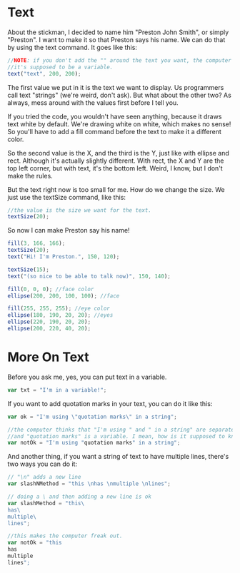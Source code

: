 # Text
About the stickman, I decided to name him "Preston John Smith", or simply "Preston".
I want to make it so that Preston says his name. We can do that by using the text
command. It goes like this:
```js
//NOTE: if you don't add the "" around the text you want, the computer will think
//it's supposed to be a variable.
text("text", 200, 200);
```
The first value we put in it is the text we want to display. Us programmers call
text "strings" (we're weird, don't ask). But what about the other two? As always,
mess around with the values first before I tell you.

If you tried the code, you wouldn't have seen anything, because it draws text white by
default. We're drawing white on white, which makes no sense! So you'll have to add a
fill command before the text to make it a different color.

So the second value is the X, and the third is the Y, just like with ellipse and rect.
Although it's actually slightly different. With rect, the X and Y are the top left
corner, but with text, it's the bottom left. Weird, I know, but I don't make the rules.

But the text right now is too small for me. How do we change the size. We just use the
textSize command, like this:
```js
//the value is the size we want for the text.
textSize(20);
```

So now I can make Preston say his name!
```js
fill(3, 166, 166);
textSize(20);
text("Hi! I'm Preston.", 150, 120);

textSize(15);
text("(so nice to be able to talk now)", 150, 140);

fill(0, 0, 0); //face color
ellipse(200, 200, 100, 100); //face

fill(255, 255, 255); //eye color
ellipse(180, 190, 20, 20); //eyes
ellipse(220, 190, 20, 20);
ellipse(200, 220, 40, 20);
```

# More On Text
Before you ask me, yes, you can put text in a variable.
```js
var txt = "I'm in a variable!";
```

If you want to add quotation marks in your text, you can do it like this:
```js
var ok = "I'm using \"quotation marks\" in a string";

//the computer thinks that "I'm using " and " in a string" are separate strings of text,
//and "quotation marks" is a variable. I mean, how is it supposed to know otherwise?
var notOk = "I'm using "quotation marks" in a string";
```

And another thing, if you want a string of text to have multiple lines, there's two ways
you can do it:
```js
// "\n" adds a new line
var slashNMethod = "this \nhas \nmultiple \nlines";

// doing a \ and then adding a new line is ok
var slashMethod = "this\
has\
multiple\
lines";

//this makes the computer freak out.
var notOk = "this
has
multiple
lines";
```

